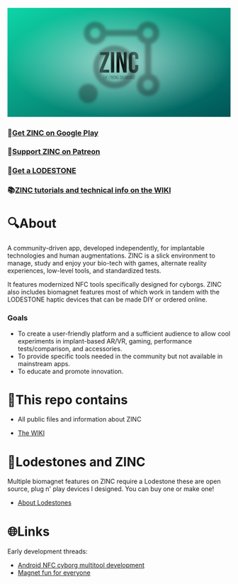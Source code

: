 ![Logo](https://github.com/AxelFougues/ZINC-public-resources/blob/main/Branding/Banner.png)

### 📲[Get ZINC on Google Play](https://play.google.com/store/apps/details?id=com.AzApps.ZINC)
### 💚[Support ZINC on Patreon](https://www.patreon.com/AxelFougues)
### 🧲[Get a LODESTONE](https://github.com/AxelFougues/Lodestone-biomagnet-tools)
### 📚[ZINC tutorials and technical info on the WIKI](https://github.com/AxelFougues/ZINC-public-resources/wiki)

# 🔍About
A community-driven app, developed independently, for implantable technologies and human augmentations.
ZINC is a slick environment to manage, study and enjoy your bio-tech with games, alternate reality experiences, low-level tools, and standardized tests.

It features modernized NFC tools specifically designed for cyborgs.
ZINC also includes biomagnet features most of which work in tandem with the LODESTONE haptic devices that can be made DIY or ordered online.
### Goals
 - To create a user-friendly platform and a sufficient audience to allow cool experiments in implant-based AR/VR, gaming, performance tests/comparison, and accessories.
 - To provide specific tools needed in the community but not available in mainstream apps.
 - To educate and promote innovation.

# 🧾This repo contains

- All public files and information about ZINC

- [The WIKI](https://github.com/AxelFougues/ZINC-public-resources/wiki)

# 🧲Lodestones and ZINC
Multiple biomagnet features on ZINC require a Lodestone these are open source, plug n' play devices I designed. You can buy one or make one!
 
 - [About Lodestones](https://github.com/AxelFougues/Lodestone-biomagnet-tools)

# 🌐Links

 Early development threads:
- [Android NFC cyborg multitool development](https://forum.dangerousthings.com/t/android-nfc-cyborg-multitool-development/17772)
- [Magnet fun for everyone](https://forum.dangerousthings.com/t/finger-magnet-fun-for-everyone/18642)
